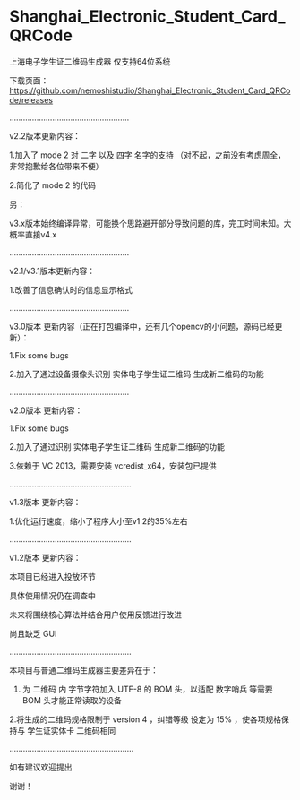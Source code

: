 # Shanghai_Electronic_Student_Card_QRCode
上海电子学生证二维码生成器  仅支持64位系统

下载页面：https://github.com/nemoshistudio/Shanghai_Electronic_Student_Card_QRCode/releases

.....................................................

v2.2版本更新内容：

1.加入了 mode 2 对 二字 以及 四字 名字的支持 （对不起，之前没有考虑周全，非常抱歉给各位带来不便）

2.简化了 mode 2 的代码

另：

v3.x版本始终编译异常，可能换个思路避开部分导致问题的库，完工时间未知。大概率直接v4.x

.....................................................

v2.1/v3.1版本更新内容：

1.改善了信息确认时的信息显示格式

.....................................................

v3.0版本 更新内容（正在打包编译中，还有几个opencv的小问题，源码已经更新）：

1.Fix some bugs

2.加入了通过设备摄像头识别 实体电子学生证二维码 生成新二维码的功能

.....................................................

v2.0版本 更新内容：


1.Fix some bugs


2.加入了通过识别 实体电子学生证二维码 生成新二维码的功能


3.依赖于 VC 2013，需要安装 vcredist_x64，安装包已提供

......................................................

v1.3版本 更新内容：

1.优化运行速度，缩小了程序大小至v1.2的35%左右

......................................................

v1.2版本 更新内容：

本项目已经进入投放环节

具体使用情况仍在调查中

未来将围绕核心算法并结合用户使用反馈进行改进

尚且缺乏 GUI 

......................................................

本项目与普通二维码生成器主要差异在于：

1. 为 二维码 内 字节字符加入 UTF-8 的 BOM 头，以适配 数字哨兵 等需要 BOM 头才能正常读取的设备
  
2.将生成的二维码规格限制于 version 4 ，纠错等级 设定为 15% ，使各项规格保持与 学生证实体卡 二维码相同

.......................................................

如有建议欢迎提出

谢谢！
